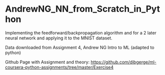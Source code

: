 # AndrewNG_NN_from_Scratch_in_Python

Implementing the feedforward/backpropagation algorithm and for a 2 later neural network
and applying it to the MNIST dataset. 

Data downloaded from Assignment 4, Andrew NG Intro to ML (adapted to python)

Github Page with Assignment and theory:
https://github.com/dibgerge/ml-coursera-python-assignments/tree/master/Exercise4
